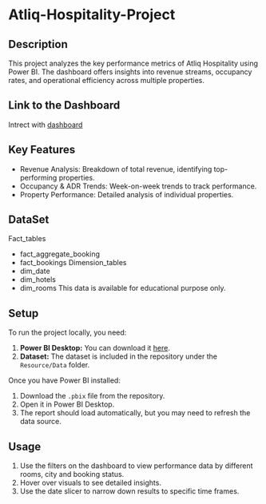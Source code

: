 # Atliq-Hospitality-Project
## Description
This project analyzes the key performance metrics of Atliq Hospitality using Power BI. The dashboard offers insights into revenue streams, occupancy rates, and operational efficiency across multiple properties.
## Link to the Dashboard
Intrect with [dashboard](https://app.powerbi.com/view?r=eyJrIjoiNDU3OWM0MGItNzNjOS00NGM0LThkMTEtMTQxNDI3MDc0OTA2IiwidCI6ImM2ZTU0OWIzLTVmNDUtNDAzMi1hYWU5LWQ0MjQ0ZGM1YjJjNCJ9)
## Key Features
 + Revenue Analysis: Breakdown of total revenue, identifying top-performing properties.
 + Occupancy & ADR Trends: Week-on-week trends to track performance.
 + Property Performance: Detailed analysis of individual properties.
## DataSet
Fact_tables
- fact_aggregate_booking
- fact_bookings
Dimension_tables
- dim_date
- dim_hotels
- dim_rooms
This data is available for educational purpose only.
## Setup
To run the project locally, you need:
1. **Power BI Desktop:** You can download it [here](https://powerbi.microsoft.com/desktop/).
2. **Dataset:** The dataset is included in the repository under the `Resource/Data` folder.

Once you have Power BI installed:
1. Download the `.pbix` file from the repository.
2. Open it in Power BI Desktop.
3. The report should load automatically, but you may need to refresh the data source.
## Usage
1. Use the filters on the dashboard to view performance data by different rooms, city and booking status.
2. Hover over visuals to see detailed insights.
3. Use the date slicer to narrow down results to specific time frames.


